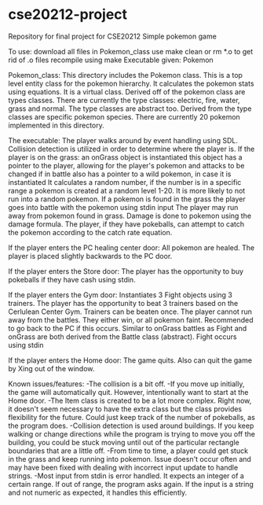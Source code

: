 # cse20212-project
Repository for final project for CSE20212
Simple pokemon game

To use: download all files in Pokemon_class
use make clean or rm *.o to get rid of .o files
recompile using make
Executable given: Pokemon

Pokemon_class: 
This directory includes the Pokemon class. This is a top level entity class for the pokemon hierarchy. It calculates the pokemon stats using equations. It is a virtual class.
Derived off of the pokemon class are types classes. There are currently
the type classes: electric, fire, water, grass and normal. The type classes
are abstract too. Derived from the type classes are specific pokemon
species. There are currently 20 pokemon implemented in this directory.

The executable:
The player walks around by event handling using SDL.
Collision detection is utilized in order to determine where the player is.
If the player is on the grass: an onGrass object is instantiated
  this object has a pointer to the player, allowing for the player's pokemon and attacks to be changed if in battle
  also has a pointer to a wild pokemon, in case it is instantiated
  It calculates a random number, if the number is in a specific range a pokemon is created at a random level 1-20.
  It is more likely to not run into a random pokemon.
  If a pokemon is found in the grass the player goes into battle with the pokemon using stdin input
  The player may run away from pokemon found in grass.
  Damage is done to pokemon using the damage formula.
  The player, if they have pokeballs, can attempt to catch the pokemon according to the catch rate equation.

If the player enters the PC healing center door:
  All pokemon are healed. The player is placed slightly backwards to the PC door.

If the player enters the Store door:
  The player has the opportunity to buy pokeballs if they have cash using stdin.

If the player enters the Gym door:
  Instantiates 3 Fight objects using 3 trainers.
  The player has the opportunity to beat 3 trainers based on the Cerlulean Center Gym. Trainers can be beaten once.
  The player cannot run away from the battles. They either win, or all pokemon faint.
  Recommended to go back to the PC if this occurs.
  Similar to onGrass battles as Fight and onGrass are both derived from the Battle class (abstract). 
  Fight occurs using stdin

If the player enters the Home door:
  The game quits. Also can quit the game by Xing out of the window.

Known issues/features:
  -The collision is a bit off.
  -If you move up initially, the game will automatically quit. However, intentionally want to start at the Home door.
  -The Item class is created to be a lot more complex. Right now, it doesn't seem necessary to have the extra class but the class provides flexibility for the future. Could just keep track of the number of pokeballs, as the program does.
  -Collision detection is used around buildings. If you keep walking or change directions while the program is trying to move you off the building, you could be stuck moving until out of the particular rectangle boundaries that are a little off.
  -From time to time, a player could get stuck in the grass and keep running into pokemon. Issue doesn't occur often and may have been fixed with dealing with incorrect input update to handle strings.
  -Most input from stdin is error handled. It expects an integer of a certain range. If out of range, the program asks again. If the input is a string and not numeric as expected, it handles this efficiently. 
